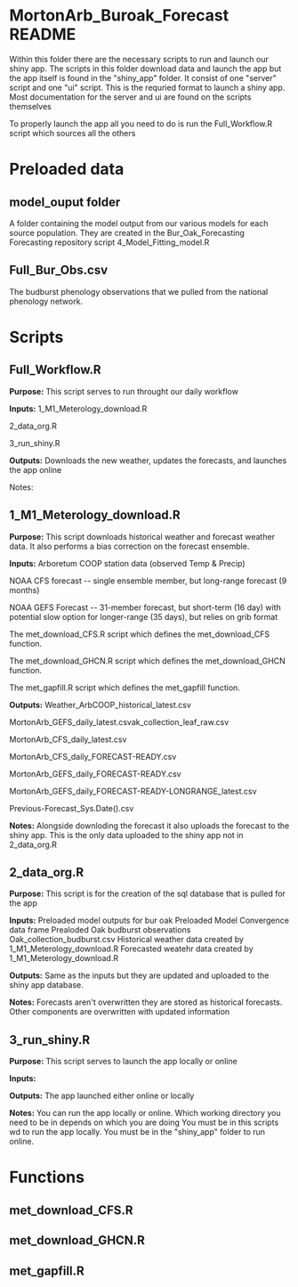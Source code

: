 # MortonArb_Buroak_Forecast README

Within this folder there are the necessary scripts to run and launch our shiny app. The scripts in this folder download data and launch the app but the app itself is found in the "shiny_app" folder. It consist of one "server" script and one "ui" script. This is the requried format to launch a shiny app. Most documentation for the server and ui are found on the scripts themselves

To properly launch the app all you need to do is run the Full_Workflow.R script which sources all the others

# Preloaded data

## model_ouput folder

A folder containing the model output from our various models for each source population. They are created in the Bur_Oak_Forecasting Forecasting repository script 4_Model_Fitting_model.R

## Full_Bur_Obs.csv

The budburst phenology observations that we pulled from the national phenology network.

# Scripts

## Full_Workflow.R

**Purpose:** This script serves to run throught our daily workflow

**Inputs:** 1_M1_Meterology_download.R

2_data_org.R

3_run_shiny.R
        
**Outputs:** Downloads the new weather, updates the forecasts, and launches the app online        

Notes: 


## 1_M1_Meterology_download.R

**Purpose:** This script downloads historical weather and forecast weather data. It also performs a bias correction on the forecast ensemble.

**Inputs:** Arboretum COOP station data (observed Temp & Precip)
 
NOAA CFS forecast -- single ensemble member, but long-range forecast (9 months)

NOAA GEFS Forecast -- 31-member forecast, but short-term (16 day) with potential slow option for longer-range (35 days), but relies on grib format

The met_download_CFS.R script which defines the met_download_CFS function.

The met_download_GHCN.R script which defines the met_download_GHCN function.

The met_gapfill.R script which defines the met_gapfill function.
         
**Outputs:** Weather_ArbCOOP_historical_latest.csv

MortonArb_GEFS_daily_latest.csvak_collection_leaf_raw.csv

MortonArb_CFS_daily_latest.csv

MortonArb_CFS_daily_FORECAST-READY.csv

MortonArb_GEFS_daily_FORECAST-READY.csv

MortonArb_GEFS_daily_FORECAST-READY-LONGRANGE_latest.csv

Previous-Forecast_Sys.Date().csv
          
**Notes:** Alongside downloding the forecast it also uploads the forecast to the shiny app. This is the only data uploaded to the shiny app not in 2_data_org.R


## 2_data_org.R

**Purpose:** This script is for the creation of the sql database that is pulled for the app

**Inputs:** Preloaded model outputs for bur oak
        Preloaded Model Convergence data frame
        Prealoded Oak budburst observations Oak_collection_budburst.csv
        Historical weather data created by 1_M1_Meterology_download.R
        Forecasted weatehr data created by 1_M1_Meterology_download.R

**Outputs:** Same as the inputs but they are updated and uploaded to the shiny app database.

**Notes:** Forecasts aren't overwritten they are stored as historical forecasts. Other components are overwritten with updated information


## 3_run_shiny.R

**Purpose:** This script serves to launch the app locally or online

**Inputs:**
         
**Outputs:** The app launched either online or locally
         
**Notes:**   You can run the app locally or online. Which working directory you need to be in depends on which you are doing
You must be in this scripts wd to run the app locally. You must be in the "shiny_app" folder to run online.

# Functions

## met_download_CFS.R

## met_download_GHCN.R

## met_gapfill.R
